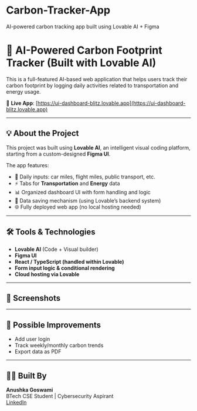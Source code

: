 # Carbon-Tracker-App
AI-powered carbon tracking app built using Lovable AI + Figma
# 🌿 AI-Powered Carbon Footprint Tracker (Built with Lovable AI)

This is a full-featured AI-based web application that helps users track their carbon footprint by logging daily activities related to transportation and energy usage.

🔗 **Live App**: [https://ui-dashboard-blitz.lovable.app](https://ui-dashboard-blitz.lovable.app)

---

## 💡 About the Project

This project was built using **Lovable AI**, an intelligent visual coding platform, starting from a custom-designed **Figma UI**.

The app features:
- 🔢 Daily inputs: car miles, flight miles, public transport, etc.
- ⚡ Tabs for **Transportation** and **Energy** data
- 📊 Organized dashboard UI with form handling and logic
- 📁 Data saving mechanism (using Lovable’s backend system)
- 🌐 Fully deployed web app (no local hosting needed)

---

## 🛠️ Tools & Technologies

- **Lovable AI** (Code + Visual builder)
- **Figma UI**
- **React / TypeScript (handled within Lovable)**
- **Form input logic & conditional rendering**
- **Cloud hosting via Lovable**

---

## 📸 Screenshots



---

## 🚀 Possible Improvements

- Add user login
- Track weekly/monthly carbon trends
- Export data as PDF

---

## 👩‍💻 Built By

**Anushka Goswami**  
BTech CSE Student | Cybersecurity Aspirant  
[LinkedIn](https://linkedin.com/in/YOURID)

